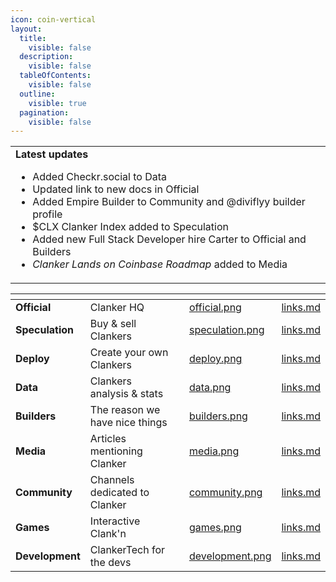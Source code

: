 ```yaml
---
icon: coin-vertical
layout:
  title:
    visible: false
  description:
    visible: false
  tableOfContents:
    visible: false
  outline:
    visible: true
  pagination:
    visible: false
---
```


<table data-full-width="true">
    <tbody>
        <tr>
            <td>
                <strong>Latest updates</strong>
                <ul>
                <li>Added Checkr.social to Data</li>
                <li>Updated link to new docs in Official</li>
                <li>Added Empire Builder to Community and @diviflyy builder profile</li>
                <li>$CLX Clanker Index added to Speculation</li>
                <li>Added new Full Stack Developer hire Carter to Official and Builders</li>
                <li><em>Clanker Lands on Coinbase Roadmap</em> added to Media</li>
                </ul>
            </td>
        </tr>
    </tbody>
</table>

<table data-view="cards" data-full-width="true">
    <thead>
        <tr>
            <th></th>
            <th></th>
            <th></th>
            <th data-hidden data-card-cover data-type="files"></th>
            <th data-hidden data-card-target data-type="content-ref"></th>
        </tr>
    </thead>
    <tbody>
        <tr>
            <td><strong>Official</strong></td>
            <td>Clanker HQ</td>
            <td></td>
            <td><a href=".gitbook/assets/official.png">official.png</a></td>
            <td><a href="official/links.md">links.md</a></td>
        </tr>
        <tr>
            <td><strong>Speculation</strong></td>
            <td>Buy &#x26; sell Clankers</td>
            <td></td>
            <td>
                <a href=".gitbook/assets/speculation.png">speculation.png</a>
            </td>
            <td><a href="speculation/links.md">links.md</a></td>
        </tr>
        <tr>
            <td><strong>Deploy</strong></td>
            <td>Create your own Clankers</td>
            <td></td>
            <td><a href=".gitbook/assets/deploy.png">deploy.png</a></td>
            <td><a href="deploy/links.md">links.md</a></td>
        </tr>
        <tr>
            <td><strong>Data</strong></td>
            <td>Clankers analysis &#x26; stats</td>
            <td></td>
            <td><a href=".gitbook/assets/data.png">data.png</a></td>
            <td><a href="data/links.md">links.md</a></td>
        </tr>
        <tr>
            <td><strong>Builders</strong></td>
            <td>The reason we have nice things</td>
            <td></td>
            <td><a href=".gitbook/assets/builders.png">builders.png</a></td>
            <td><a href="builders/links.md">links.md</a></td>
        </tr>
        <tr>
            <td><strong>Media</strong></td>
            <td>Articles mentioning Clanker</td>
            <td></td>
            <td><a href=".gitbook/assets/media.png">media.png</a></td>
            <td><a href="media/links.md">links.md</a></td>
        </tr>
        <tr>
            <td><strong>Community</strong></td>
            <td>Channels dedicated to Clanker</td>
            <td></td>
            <td><a href=".gitbook/assets/community.png">community.png</a></td>
            <td><a href="community/links.md">links.md</a></td>
        </tr>
        <tr>
            <td><strong>Games</strong></td>
            <td>Interactive Clank'n</td>
            <td></td>
            <td><a href=".gitbook/assets/games.png">games.png</a></td>
            <td><a href="games/links.md">links.md</a></td>
        </tr>
        <tr>
            <td><strong>Development</strong></td>
            <td>ClankerTech for the devs</td>
            <td></td>
            <td>
                <a href=".gitbook/assets/development.png">development.png</a>
            </td>
            <td><a href="development/links.md">links.md</a></td>
        </tr>
    </tbody>
</table>
